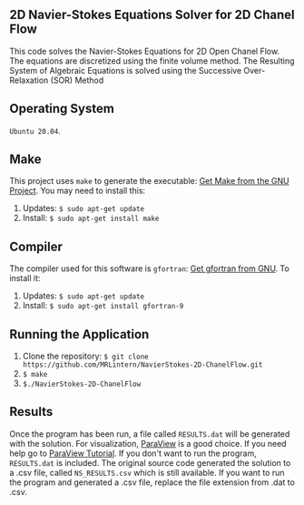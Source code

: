 
## 2D Navier-Stokes Equations Solver for 2D Chanel Flow
This code solves the Navier-Stokes Equations for 2D Open Chanel Flow.
The equations are discretized using the finite volume method.
The Resulting System of Algebraic Equations is solved using the Successive Over-Relaxation (SOR) Method

## Operating System
`Ubuntu 20.04`.

## Make
This project uses `make` to generate the executable: [Get Make from the GNU Project](https://www.gnu.org/software/make/).
You may need to install this: 
1. Updates: `$ sudo apt-get update`
2. Install: `$ sudo apt-get install make`


## Compiler
The compiler used for this software is `gfortran`: [Get gfortran from GNU](https://gcc.gnu.org/fortran/).
To install it: 
1. Updates: `$ sudo apt-get update`
2. Install: `$ sudo apt-get install gfortran-9`

## Running the Application
1. Clone the repository: `$ git clone https://github.com/MRLintern/NavierStokes-2D-ChanelFlow.git`
2. `$ make`
3. `$./NavierStokes-2D-ChanelFlow`

## Results
Once the program has been run, a file called `RESULTS.dat` will be generated
with the solution. For visualization, [ParaView](https://www.paraview.org/) is a good choice.
If you need help go to [ParaView Tutorial](https://www.paraview.org/Wiki/images/b/bc/ParaViewTutorial56.pdf).
If you don't want to run the program, `RESULTS.dat` is included.
The original source code generated the solution to a .csv file, called `NS_RESULTS.csv` which is still available.
If you want to run the program and generated a .csv file, replace the file extension from .dat to .csv.
